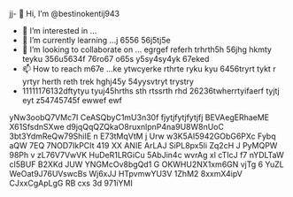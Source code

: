jj- 👋 Hi, I’m @bestinokentij943
- 👀 I’m interested in ...
- 🌱 I’m currently learning ...j 6556 56j5tj5e
- 💞️ I’m looking to collaborate on ... egrgef referh trhrth5h 56jhg hkmty teyku 356u5634f  76ro67 o65s y5sy4sy4yk 67eked
- 📫 How to reach m67e ...ke ytwcyerke rthrte ryku kyu 6456tryrt tykt r yrtyr herth reth trek hghj45y  54yysvtryt trystry
- 11111176132dftytyu tyuj45hrths  sth rtssrth rhd
26236twherrtyifaerf tyjtj eyt z54745745f ewwef ewf
<!---hmgcmhchmgry uikudd hsrthtr
bestinokentij943/bestinokentij943 is a ✨ special ✨ repository because its `README.md` (this file) appears on your GitHub profile.
You can click the Preview link to take a look at your changes.
--->
yNw3oobQ7VMc7I
CeASQbyC1mU3n30f
 fjytjfytjfytjfj
BEVAegERhaeME
X61SfsdnSXwe d9jqQqQZQkaO8ruxnlpnP4na9U8W8nUoC 3bt3YdmReQw79ShiIE  n E73tMqVtM j Urw w3K5AI5942GObG6PXc Fybq aQW 7EQ 7NOD7IkPCIt 419 XX ANIE ArLAJ SiPL8px5li Zq2cH J  PyMQPW 98Ph  v  zL76V7VwVK HuDeR1LRGiCu 5AbJin4c wvrAg xl  cTIcJ f7  nYDLTaW cI5BUF B2XKd  JUW YNGMcOv8bgQd1 G OKWHU2NX1xm6GN vjTg 6 YuZL WeOat9J76UVswcBs  Wj6xJJ HTpvmwYU3V 1ZhM2 8xxmX4ipV CJxxCgApLgG RB  cxs 3d 971iYMI
